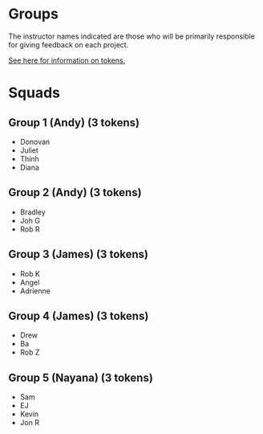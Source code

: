 # Groups

The instructor names indicated are those who will be primarily responsible for giving feedback on each project.

[See here for information on tokens.](readme.md#support)

# Squads

## Group 1 (Andy) (3 tokens)
- Donovan
- Juliet
- Thinh
- Diana

## Group 2 (Andy) (3 tokens)
- Bradley
- Joh G
- Rob R

## Group 3 (James) (3 tokens)
- Rob K
- Angel
- Adrienne

## Group 4 (James) (3 tokens)
- Drew
- Ba
- Rob Z

## Group 5 (Nayana) (3 tokens)
- Sam
- EJ
- Kevin
- Jon R
